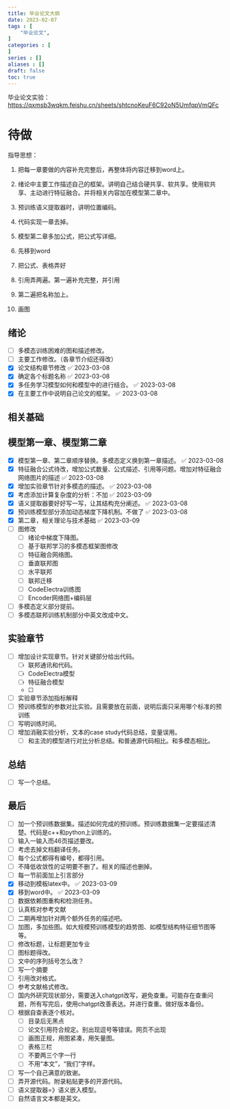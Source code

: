 ```yaml
---
title: 毕业论文大纲
date: 2023-02-07
tags : [
	"毕业论文",
]
categories : [
]
series : []
aliases : []
draft: false
toc: true
---
```




毕业论文实验： https://qxmsb3wqkm.feishu.cn/sheets/shtcnoKeuF6C92oN5UmfqpVmQFc



# 待做
指导思想：
1. 把每一章要做的内容补充完整后，再整体将内容迁移到word上。

1. 绪论中主要工作描述自己的框架。讲明自己结合硬共享、软共享。使用软共享、主动进行特征融合。并将相关内容加在模型第二章中。
2. 预训练语义提取器时，讲明位置编码。
3. 代码实现一章去掉。
4. 模型第二章多加公式，把公式写详细。

1. 先移到word
2. 把公式、表格弄好
3. 引用弄两遍。第一遍补充完整，并引用
4. 第二遍把名称加上。
5. 画图


## 绪论
- [ ] 多模态训练困难的图和描述修改。
- [ ] 主要工作修改。（各章节介绍还得改）
- [x] 论文结构章节修改 ✅ 2023-03-08
- [x] 确定各个标题名称 ✅ 2023-03-08
- [x] 多任务学习模型如何和模型中的进行结合。 ✅ 2023-03-08
- [x] 在主要工作中说明自己论文的框架。 ✅ 2023-03-08
## 相关基础
## 模型第一章、模型第二章
- [x] 模型第一章、第二章顺序替换。多模态定义换到第一章描述。 ✅ 2023-03-08
- [x] 特征融合公式待改，增加公式数量、公式描述、引用等问题。增加对特征融合网络图片的描述 ✅ 2023-03-08
- [x] 增加实验章节针对多模态的描述。 ✅ 2023-03-08
- [x] 考虑添加计算复杂度的分析：不加 ✅ 2023-03-09
- [x] 语义提取器要好好写一写，让其结构充分阐述。 ✅ 2023-03-08
- [x] 预训练模型部分添加动态梯度下降机制。不做了 ✅ 2023-03-08
- [x] 第二章，相关理论与技术基础 ✅ 2023-03-09
- [ ] 图修改
	- [ ] 绪论中梯度下降图。
	- [ ] 基于联邦学习的多模态框架图修改
	- [ ] 特征融合网络图。
	- [ ] 垂直联邦图
	- [ ] 水平联邦
	- [ ] 联邦迁移
	- [ ] CodeElectra训练图
	- [ ] Encoder网络图+编码层
- [ ] 多模态定义部分提前。
- [ ] 多模态联邦训练机制部分中英文改成中文。
## 实验章节
- [ ] 增加设计实现章节。针对关键部分给出代码。
	- [ ] 联邦通讯和代码。
	- [ ] CodeElectra模型
	- [ ] 特征融合模型
	- [ ] 
- [ ] 实验章节添加指标解释
- [ ] 预训练模型的参数对比实验。且需要放在前面，说明后面只采用哪个标准的预训练
- [ ] 写明训练时间。
- [ ] 增加消融实验分析，文本的case study代码总结，变量误用。
	- [ ] 和主流的模型进行对比分析总结。和普通源代码相比。和多模态相比。
## 总结
- [ ] 写一个总结。
## 最后
- [ ] 加一个预训练数据集。描述如何完成的预训练。预训练数据集一定要描述清楚。代码是c++和python上训练的。
- [ ] 输入一输入而46页描述要改。
- [ ] 考虑去掉文档翻译任务。
- [ ] 每个公式都得有编号，都得引用。
- [ ] 不降低收敛性的证明要不删了。相关的描述也删掉。
- [ ] 每一节前面加上引言部分
- [x] 移动到模板latex中。 ✅ 2023-03-09
- [x] 移到word中。 ✅ 2023-03-09
- [ ] 数据依赖图重构和检测任务。
- [ ] 认真核对参考文献
- [ ] 二期再增加针对两个额外任务的描述吧。
- [ ] 加图，多加些图。如大规模预训练模型的趋势图、如模型结构特征细节图等等。
- [ ] 修改标题，让标题更加专业
- [ ] 图标题得改。
- [ ] 文中的序列括号怎么改？
- [ ] 写一个摘要
- [ ] 引用改对格式。
- [ ] 参考文献格式修改。
- [ ] 国内外研究现状部分，需要送入chatgpt改写，避免查重。可能存在查重问题，所有写完后，使用chatgpt改善表达。并进行查重。做好版本备份。
- [ ] 根据自查表逐个核对。
	- [ ] 目录后无黑点
	- [ ] 论文引用符合规定。别出现逗号等错误。网页不出现
	- [ ]  画图正规，用图紧凑，用矢量图。
	- [ ] 表格三栏
	- [ ] 不要两三个字一行
	- [ ] 不用“本文”，“我们”字样。
- [ ] 写一个自己满意的致谢。
- [ ] 弄开源代码。附录粘贴更多的开源代码。
- [ ] 语义提取器=》语义嵌入模型。
- [ ] 自然语言文本都是英文。
